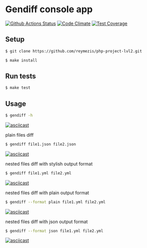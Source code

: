 # Gendiff console app

[![Github Actions Status](https://github.com/reymezis/php-project-lvl2/workflows/PHP%20CI/badge.svg)](https://github.com/reymezis/php-project-lvl2/actions)
[![Code Climate](https://api.codeclimate.com/v1/badges/9f7ce5c33523e84a3b67/maintainability)](https://codeclimate.com/github/reymezis/php-project-lvl2/maintainability)
[![Test Coverage](https://api.codeclimate.com/v1/badges/9f7ce5c33523e84a3b67/test_coverage)](https://codeclimate.com/github/reymezis/php-project-lvl2/test_coverage)


## Setup

```sh
$ git clone https://github.com/reymezis/php-project-lvl2.git

$ make install
```

## Run tests

```sh
$ make test
```

## Usage
 
```sh
$ gendiff -h
```
[![asciicast](https://asciinema.org/a/rbSiqt31KMitj8FcMBqd9kfw4.svg)](https://asciinema.org/a/rbSiqt31KMitj8FcMBqd9kfw4)

plain files diff
```sh
$ gendiff file1.json file2.json
```
[![asciicast](https://asciinema.org/a/9tRKEILjup95YG1Wujf3JX6qa.svg)](https://asciinema.org/a/9tRKEILjup95YG1Wujf3JX6qa)

nested files diff with stylish output format
```sh
$ gendiff file1.yml file2.yml
```
[![asciicast](https://asciinema.org/a/n0lU6riWscPKbcNsHxdpTbjxb.svg)](https://asciinema.org/a/n0lU6riWscPKbcNsHxdpTbjxb)

nested files diff with plain output format
```sh
$ gendiff --format plain file1.yml file2.yml
```

[![asciicast](https://asciinema.org/a/XyLfEu8jrcrNtXUctnyi3fFXX.svg)](https://asciinema.org/a/XyLfEu8jrcrNtXUctnyi3fFXX)

nested files diff with json output format
```sh
$ gendiff --format json file1.yml file2.yml
```
[![asciicast](https://asciinema.org/a/l6oIzsmU36aiGmIiaSpcTqwow.svg)](https://asciinema.org/a/l6oIzsmU36aiGmIiaSpcTqwow)